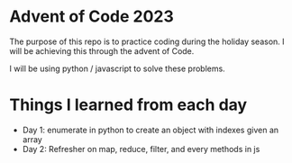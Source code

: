 # Advent of Code 2023

The purpose of this repo is to practice coding during the holiday season. I will be achieving this through the advent of Code.

I will be using python / javascript to solve these problems.

# Things I learned from each day

- Day 1: enumerate in python to create an object with indexes given an array
- Day 2: Refresher on map, reduce, filter, and every methods in js
